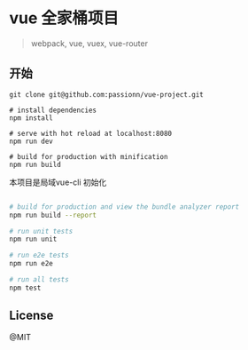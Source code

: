 # vue 全家桶项目

> webpack, vue, vuex, vue-router

## 开始

```
git clone git@github.com:passionn/vue-project.git

# install dependencies
npm install

# serve with hot reload at localhost:8080
npm run dev

# build for production with minification
npm run build

```
本项目是局域vue-cli 初始化

``` bash

# build for production and view the bundle analyzer report
npm run build --report

# run unit tests
npm run unit

# run e2e tests
npm run e2e

# run all tests
npm test
```

## License
@MIT

